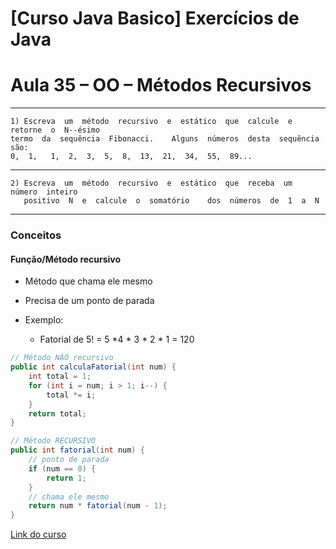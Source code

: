 # [Curso Java Basico] Exercícios  de  Java
# Aula  35  –  OO  –  Métodos  Recursivos
***
	1) Escreva  um  método  recursivo  e  estático  que  calcule  e  retorne  o  N-­‐ésimo
	termo  da  sequência  Fibonacci.  	Alguns  números  desta  sequência  são:
	0,  1,   1,  2,  3,  5,  8,  13,  21,  34,  55,  89...
***
	2) Escreva  um  método  recursivo  e  estático  que  receba  um  número  inteiro
	   positivo  N  e  calcule  o  somatório  	dos  números  de  1  a  N
***
### Conceitos
 
#### Função/Método recursivo
- Método que chama ele mesmo
- Precisa de um ponto de parada

- Exemplo: 
	- Fatorial de 5! = 5 *4 * 3 * 2 * 1 = 120

```java
// Método NÃO recursivo
public int calculaFatorial(int num) {
	int total = 1;
	for (int i = num; i > 1; i--) {
		total *= i;
	}
	return total;
}
```

```java
// Método RECURSIVO
public int fatorial(int num) {
	// ponto de parada
	if (num == 0) {
		return 1;
	}
	// chama ele mesmo
	return num * fatorial(num - 1);
}
```

[Link do curso](https://www.youtube.com/playlist?list=PLGxZ4Rq3BOBq0KXHsp5J3PxyFaBIXVs3r)
